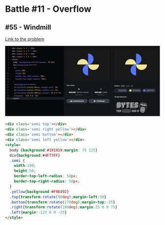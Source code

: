# Battle #11 - Overflow

## #55 - Windmill

[Link to the problem](https://cssbattle.dev/play/55)

![result](../../Images/Battle%2011/55-Windmill.png)

```html
<div class='semi top'></div>
<div class='semi right yellow'></div>
<div class='semi bottom'></div>
<div class='semi left yellow'></div>
<style>
  body {background:#191919;margin: 75 125}
  div{background:#4F77FF}
  .semi {
    width:100;
    height:50;
    border-top-left-radius: 50px;
    border-top-right-radius: 50px;
  }
  .yellow{background:#F9E492}
  .top{transform:rotate(90deg);margin-left:50}
  .bottom{transform:rotate(270deg);margin-top:-25}
  .right{transform:rotate(180deg);margin:25 0 0 75}
  .left{margin:-125 0 0 -25}
</style>
```